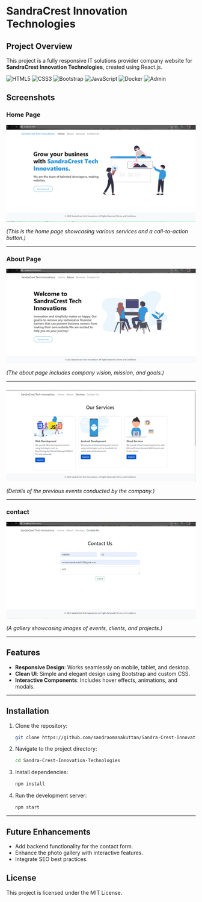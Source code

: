 # SandraCrest Innovation Technologies

## Project Overview
This project is a fully responsive IT solutions provider company website for **SandraCrest Innovation Technologies**, created using React.js.


![HTML5](https://img.shields.io/badge/HTML5-E34F26?style=flat&logo=html5&logoColor=ffffff)
![CSS3](https://img.shields.io/badge/CSS3-1572B6?style=flat&logo=css3&logoColor=ffffff)
![Bootstrap](https://img.shields.io/badge/Bootstrap-7952B3?style=flat&logo=bootstrap&logoColor=ffffff)
![JavaScript](https://img.shields.io/badge/JavaScript-F7DF1E?style=flat&logo=javascript&logoColor=000000)
![Docker](https://img.shields.io/badge/Docker-2496ED?style=flat&logo=docker&logoColor=ffffff)
![Admin](https://img.shields.io/badge/Admin-2E7D32?style=flat&logo=google&logoColor=ffffff)


## Screenshots

### Home Page
![Home Page](s1.png)
  
*(This is the home page showcasing various services and a call-to-action button.)*

---

### About Page
![About Page](s2.png)

*(The about page includes company vision, mission, and goals.)*

---

### 
![Photo Gallery](s3.png)

*(Details of the previous events conducted by the company.)*

---

### contact
![Photo Gallery](s4.png)

*(A gallery showcasing images of events, clients, and projects.)*

---

## Features
- **Responsive Design**: Works seamlessly on mobile, tablet, and desktop.
- **Clean UI**: Simple and elegant design using Bootstrap and custom CSS.
- **Interactive Components**: Includes hover effects, animations, and modals.

---

## Installation
1. Clone the repository:
    ```bash
    git clone https://github.com/sandraomanakuttan/Sandra-Crest-Innovation-Technologies.git
    ```

2. Navigate to the project directory:
    ```bash
    cd Sandra-Crest-Innovation-Technologies
    ```

3. Install dependencies:
    ```bash
    npm install
    ```

4. Run the development server:
    ```bash
    npm start
    ```

---

## Future Enhancements
- Add backend functionality for the contact form.
- Enhance the photo gallery with interactive features.
- Integrate SEO best practices.

## License
This project is licensed under the MIT License.
